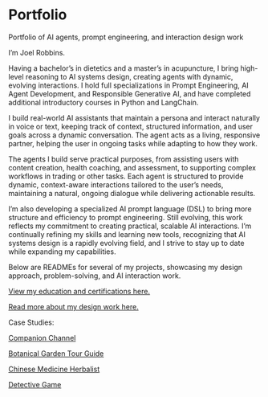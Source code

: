 # Portfolio
Portfolio of AI agents, prompt engineering, and interaction design work

I’m Joel Robbins.

Having a bachelor’s in dietetics and a master’s in acupuncture, I bring high-level reasoning to AI systems design, creating agents with dynamic, evolving interactions. I hold full specializations in Prompt Engineering, AI Agent Development, and Responsible Generative AI, and have completed additional introductory courses in Python and LangChain.

I build real-world AI assistants that maintain a persona and interact naturally in voice or text, keeping track of context, structured information, and user goals across a dynamic conversation. The agent acts as a living, responsive partner, helping the user in ongoing tasks while adapting to how they work.

The agents I build serve practical purposes, from assisting users with content creation, health coaching, and assessment, to supporting complex workflows in trading or other tasks. Each agent is structured to provide dynamic, context-aware interactions tailored to the user’s needs, maintaining a natural, ongoing dialogue while delivering actionable results.

I’m also developing a specialized AI prompt language (DSL) to bring more structure and efficiency to prompt engineering. Still evolving, this work reflects my commitment to creating practical, scalable AI interactions. I’m continually refining my skills and learning new tools, recognizing that AI systems design is a rapidly evolving field, and I strive to stay up to date while expanding my capabilities.

Below are READMEs for several of my projects, showcasing my design approach, problem-solving, and AI interaction work.

 [View my education and certifications here.](Certifications.md)
 
 [Read more about my design work here.](design.md)

Case Studies:

[Companion Channel](Companion.md)

[Botanical Garden Tour Guide](tour_guide.md)

[Chinese Medicine Herbalist](chinese_herbalist.md)

[Detective Game](detective.md)
